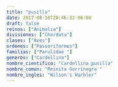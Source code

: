 ```yaml
---
title: "pusilla"
date: 2017-08-18T20:46:32-06:00
draft: false
reinos: ["Animalia"]
divisiones: ["Chordata"]
clases: ["Aves"]
ordenes: ["Passeriformes"]
familias: ["Parulidae "]
generos: ["Cardellina"]
nombre_cientifico: "Cardellina pusilla"
nombre_comun: "Reinita Gorrinegra "
nombre_ingles: "Wilson's Warbler"
---
```

